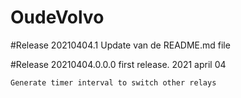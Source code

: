 
# OudeVolvo

#Release 20210404.1
Update van de README.md file


#Release 20210404.0.0.0
first release. 2021 april 04

	Generate timer interval to switch other relays

